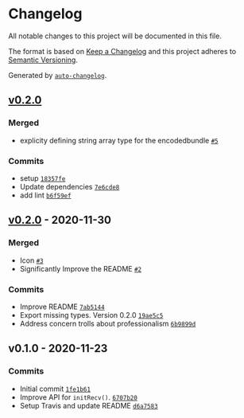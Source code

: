 # Changelog

All notable changes to this project will be documented in this file.

The format is based on [Keep a Changelog](https://keepachangelog.com/en/1.0.0/)
and this project adheres to [Semantic Versioning](https://semver.org/spec/v2.0.0.html).

Generated by [`auto-changelog`](https://github.com/CookPete/auto-changelog).

## [v0.2.0](https://github.com/nichoth/rawr-x3dh/compare/v0.2.0...v0.2.0)

### Merged

- explicity defining string array type for the encodedbundle [`#5`](https://github.com/nichoth/rawr-x3dh/pull/5)

### Commits

- setup [`18357fe`](https://github.com/nichoth/rawr-x3dh/commit/18357feefe1195ff96563b102513e1f13e3d8f7b)
- Update dependencies [`7e6cde8`](https://github.com/nichoth/rawr-x3dh/commit/7e6cde897dd6a17256acc09274a6717fcf3e19da)
- add lint [`b6f59ef`](https://github.com/nichoth/rawr-x3dh/commit/b6f59efd4402f249f7822d86fbb5d758666af01c)

## [v0.2.0](https://github.com/nichoth/rawr-x3dh/compare/v0.1.0...v0.2.0) - 2020-11-30

### Merged

- Icon [`#3`](https://github.com/nichoth/rawr-x3dh/pull/3)
- Significantly Improve the README [`#2`](https://github.com/nichoth/rawr-x3dh/pull/2)

### Commits

- Improve README [`7ab5144`](https://github.com/nichoth/rawr-x3dh/commit/7ab5144c172924f1beafb28be277a923aeb6af51)
- Export missing types. Version 0.2.0 [`19ae5c5`](https://github.com/nichoth/rawr-x3dh/commit/19ae5c5a574626d2ca81e7bf0b41cc3f3a8a74e5)
- Address concern trolls about professionalism [`6b9899d`](https://github.com/nichoth/rawr-x3dh/commit/6b9899d396fa49cd69c23f1e11357b9858c51352)

## v0.1.0 - 2020-11-23

### Commits

- Initial commit [`1fe1b61`](https://github.com/nichoth/rawr-x3dh/commit/1fe1b61c76c0baa54527d62ab7f3d3af940284f4)
- Improve API for `initRecv()`. [`6707b20`](https://github.com/nichoth/rawr-x3dh/commit/6707b20ac81432c7cc45d1cda0cf77a0471739b5)
- Setup Travis and update README [`d6a7583`](https://github.com/nichoth/rawr-x3dh/commit/d6a7583bb8da45bac47701f4b5ec4f3fecf4faca)
